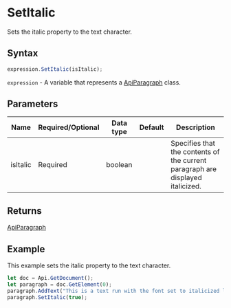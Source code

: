 # SetItalic

Sets the italic property to the text character.

## Syntax

```javascript
expression.SetItalic(isItalic);
```

`expression` - A variable that represents a [ApiParagraph](../ApiParagraph.md) class.

## Parameters

| **Name** | **Required/Optional** | **Data type** | **Default** | **Description** |
| ------------- | ------------- | ------------- | ------------- | ------------- |
| isItalic | Required | boolean |  | Specifies that the contents of the current paragraph are displayed italicized. |

## Returns

[ApiParagraph](../../ApiParagraph/ApiParagraph.md)

## Example

This example sets the italic property to the text character.

```javascript
let doc = Api.GetDocument();
let paragraph = doc.GetElement(0);
paragraph.AddText("This is a text run with the font set to italicized letters.");
paragraph.SetItalic(true);
```
